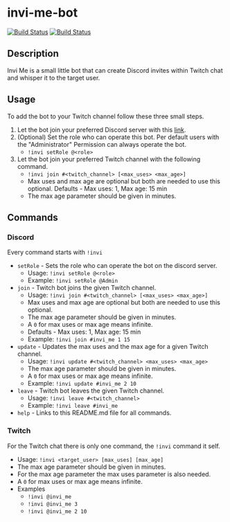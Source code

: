 # invi-me-bot
[![Build Status](https://jenkins.korti.io/job/invi-me-bot/job/master/badge/icon?style=flat-square&subject=Dev%20build)](https://jenkins.korti.io/job/invi-me-bot/job/master/)
[![Build Status](https://jenkins.korti.io/job/invi-me-bot/job/release/badge/icon?style=flat-square&subject=Release%20build)](https://jenkins.korti.io/job/invi-me-bot/job/release/)
## Description
Invi Me is a small little bot that can create Discord invites within Twitch chat and whisper it to the target user.

## Usage
To add the bot to your Twitch channel follow these three small steps.

1. Let the bot join your preferred Discord server with this [link](http://invi.korti.io).
2. (Optional) Set the role who can operate this bot. Per default users with the "Administrator" Permission can always operate the bot.
    * `!invi setRole @<role>`
3. Let the bot join your preferred Twitch channel with the following command.
    * `!invi join #<twitch_channel> [<max_uses> <max_age>]`
    * Max uses and max age are optional but both are needed to use this optional. Defaults - Max uses: 1, Max age: 15 min
    * The max age parameter should be given in minutes.

## Commands

### Discord
Every command starts with `!invi`
* `setRole` - Sets the role who can operate the bot on the discord server.
    * Usage: `!invi setRole @<role>`
    * Example: `!invi setRole @Admin`
* `join` - Twitch bot joins the given Twitch channel.
    * Usage: `!invi join #<twitch_channel> [<max_uses> <max_age>]`
    * Max uses and max age are optional but both are needed to use this optional.
    * The max age parameter should be given in minutes.
    * A `0` for max uses or max age means infinite.
    * Defaults - Max uses: 1, Max age: 15 min
    * Example: `!invi join #invi_me 1 15`
* `update` - Updates the max uses and the max age for a given Twitch channel.
    * Usage: `!invi update #<twitch_channel> <max_uses> <max_age>`
    * The max age parameter should be given in minutes.
    * A `0` for max uses or max age means infinite.
    * Example: `!invi update #invi_me 2 10`
* `leave` - Twitch bot leaves the given Twitch channel.
    * Usage: `!invi leave #<twitch_channel>`
    * Example: `!invi leave #invi_me`
* `help` - Links to this README.md file for all commands.
### Twitch
For the Twitch chat there is only one command, the `!invi` command it self.
* Usage: `!invi <target_user> [max_uses] [max_age]`
* The max age parameter should be given in minutes.
* For the max age parameter the max uses parameter is also needed.
* A `0` for max uses or max age means infinite.
* Examples
    * `!invi @invi_me`
    * `!invi @invi_me 3`
    * `!invi @invi_me 2 10`

